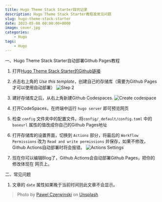 ```yaml
---
title: Hugo Theme Stack Starter踩坑记录
description: Hugo Theme Stack Starter教程及常见问题
slug: hugo-theme-stack-starter
date: 2023-05-08 00:00:00+0000
image: cover.jpg
categories:
    - Hugo
tags:
    - Hugo
---
```

一、Hugo Theme Stack Starter自动部署Github Pages教程

1. 打开[Hugo Theme Stack Starter的Github链接](https://github.com/CaiJimmy/hugo-theme-stack-starter)

2. 点击右上角的 *Use this template*，创建自己的存储库（需要为Github Pages才可以使用自动部署）
![Step 2](https://user-images.githubusercontent.com/5889006/156916624-20b2a784-f3a9-4718-aa5f-ce2a436b241f.png)

3. 建好存储库之后，从右上角新建Github Codespaces.
![Create codespace](https://user-images.githubusercontent.com/5889006/156916672-43b7b6e9-4ffb-4704-b4ba-d5ca40ffcae7.png)

4. 打开CodeSpaces，在终端中运行 `hugo server` 即可预览网页

5. 检查 `config` 文件夹中的配置文件。将`config/_default/config.toml` 中的 `baseurl` 属性的值改成你自己的Github Pages地址

6. 打开存储库的设置界面，切换到 `Actions` 部分，将最后的 `Workflow Permissions` 改为 `Read and write permissions` 并保存，如果不修改，Github Actions自动部署时将会报错。
![Actions Settings](https://user-images.githubusercontent.com/132662822/236783632-c268813a-369a-4a1d-82db-94a77ce21221.png)

8. 现在你可以编辑Blog了，Github Actions会自动部署Github Pages，把你的修改体现在 网页上。

二、常见问题

1. 文章的 `date` 属性如果晚于当前时间则此文章不会显示。


> Photo by [Pawel Czerwinski](https://unsplash.com/@pawel_czerwinski) on [Unsplash](https://unsplash.com/)
